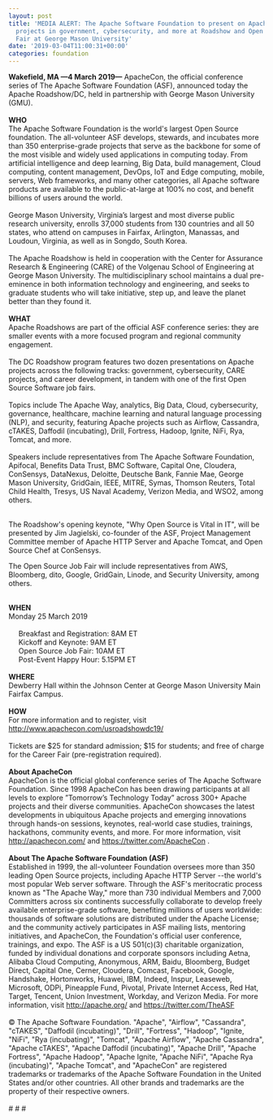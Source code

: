 ```yaml
---
layout: post
title: 'MEDIA ALERT: The Apache Software Foundation to present on Apache software
  projects in government, cybersecurity, and more at Roadshow and Open Source Job
  Fair at George Mason University'
date: '2019-03-04T11:00:31+00:00'
categories: foundation
---
```

<div><strong>Wakefield, MA —4 March 2019—</strong> ApacheCon, the official conference series of The Apache Software Foundation (ASF), announced today the Apache Roadshow/DC, held in partnership with George Mason University (GMU).</div> 
  <div><br /></div> 
  <div><strong>WHO</strong></div> 
  <div>The Apache Software Foundation is the world's largest Open Source foundation. The all-volunteer ASF develops, stewards, and incubates more than 350 enterprise-grade projects that serve as the backbone for some of the most visible and widely used applications in computing today. From artificial intelligence and deep learning, Big Data, build management, Cloud computing, content management, DevOps, IoT and Edge computing, mobile, servers, Web frameworks, and many other categories, all Apache software products are available to the public-at-large at 100% no cost, and benefit billions of users around the world.</div> 
  <div><br /></div> 
  <div>George Mason University, Virginia’s largest and most diverse public research university, enrolls 37,000 students from 130 countries and all 50 states, who attend on campuses in Fairfax, Arlington, Manassas, and Loudoun, Virginia, as well as in Songdo, South Korea.</div> 
  <div><br /></div> 
  <div>The Apache Roadshow is held in cooperation with the Center for Assurance Research &amp; Engineering (CARE) of the Volgenau School of Engineering at George Mason University. The multidisciplinary school maintains a dual pre-eminence in both information technology and engineering, and seeks to graduate students who will take initiative, step up, and leave the planet better than they found it.</div> 
  <div><br /></div> 
  <div><strong>WHAT</strong></div> 
  <div>Apache Roadshows are part of the official ASF conference series: they are smaller events with a more focused program and regional community engagement.</div> 
  <div><br /></div> 
  <div>The DC Roadshow program features two dozen presentations on Apache projects across the following tracks: government, cybersecurity, CARE projects, and career development, in tandem with one of the first Open Source Software job fairs.</div> 
  <div><br /></div> 
  <div>Topics include The Apache Way, analytics, Big Data, Cloud, cybersecurity, governance, healthcare, machine learning and natural language processing (NLP), and security, featuring Apache projects such as Airflow, Cassandra, cTAKES, Daffodil (incubating), Drill, Fortress, Hadoop, Ignite, NiFi, Rya, Tomcat, and more.</div> 
  <div><br /></div> 
  <div>Speakers include representatives from The Apache Software Foundation, Apifocal, Benefits Data Trust, BMC Software, Capital One, Cloudera, ConSensys, DataNexus, Deloitte, Deutsche Bank, Fannie Mae, George Mason University, GridGain, IEEE, MITRE, Symas, Thomson Reuters, Total Child Health, Tresys, US Naval Academy, Verizon Media, and WSO2, among others.</div> 
  <div><br /></div> 
  <div>
    <p>The Roadshow's opening keynote, &quot;Why Open Source is Vital in IT&quot;, will be presented by Jim Jagielski, co-founder of the ASF, Project Management Committee member of Apache HTTP Server and Apache Tomcat, and Open Source Chef at ConSensys.</p>
    <p>The Open Source Job Fair will include representatives from AWS, Bloomberg, dito, Google, GridGain, Linode, and Security University, among others.</p>
  </div> 
  <div><br /></div> 
  <div><strong>WHEN</strong></div> 
  <div>Monday 25 March 2019</div> 
  <div><br /></div> 
  <div>&nbsp; &nbsp; &nbsp;Breakfast and Registration: 8AM ET</div> 
  <div>&nbsp; &nbsp; &nbsp;Kickoff and Keynote: 9AM ET</div> 
  <div>&nbsp; &nbsp; &nbsp;Open Source Job Fair: 10AM ET</div> 
  <div>&nbsp; &nbsp; &nbsp;Post-Event Happy Hour: 5.15PM ET</div> 
  <div><br /></div> 
  <div><strong>WHERE</strong></div> 
  <div>Dewberry Hall within the Johnson Center at George Mason University Main Fairfax Campus.</div> 
  <div><br /></div> 
  <div><strong>HOW</strong></div> 
  <div>For more information and to register, visit <a href="http://www.apachecon.com/usroadshowdc19/">http://www.apachecon.com/usroadshowdc19/</a></div> 
  <div><br /></div> 
  <div>Tickets are $25 for standard admission; $15 for students; and free of charge for the Career Fair (pre-registration required).</div> 
  <div><br /></div> 
  <div><strong>About ApacheCon</strong></div> 
  <div>ApacheCon is the official global conference series of The Apache Software Foundation. Since 1998 ApacheCon has been drawing participants at all levels to explore ”Tomorrow’s Technology Today” across 300+ Apache projects and their diverse communities. ApacheCon showcases the latest developments in ubiquitous Apache projects and emerging innovations through hands-on sessions, keynotes, real-world case studies, trainings, hackathons, community events, and more. For more information, visit <a href="http://apachecon.com/">http://apachecon.com/</a> and <a href="https://twitter.com/ApacheCon">https://twitter.com/ApacheCon</a> .</div> 
  <div><br /></div> 
  <div><strong>About The Apache Software Foundation (ASF)</strong></div> 
  <div>Established in 1999, the all-volunteer Foundation oversees more than 350 leading Open Source projects, including Apache HTTP Server --the world's most popular Web server software. Through the ASF's meritocratic process known as &quot;The Apache Way,&quot; more than 730 individual Members and 7,000 Committers across six continents successfully collaborate to develop freely available enterprise-grade software, benefiting millions of users worldwide: thousands of software solutions are distributed under the Apache License; and the community actively participates in ASF mailing lists, mentoring initiatives, and ApacheCon, the Foundation's official user conference, trainings, and expo. The ASF is a US 501(c)(3) charitable organization, funded by individual donations and corporate sponsors including Aetna, Alibaba Cloud Computing, Anonymous, ARM, Baidu, Bloomberg, Budget Direct, Capital One, Cerner, Cloudera, Comcast, Facebook, Google, Handshake, Hortonworks, Huawei, IBM, Indeed, Inspur, Leaseweb, Microsoft, ODPi, Pineapple Fund, Pivotal, Private Internet Access, Red Hat, Target, Tencent, Union Investment, Workday, and Verizon Media. For more information, visit <a href="http://apache.org/">http://apache.org/</a> and <a href="https://twitter.com/TheASF">https://twitter.com/TheASF</a></div> 
  <div><br /></div> 
  <div>© The Apache Software Foundation. &quot;Apache&quot;, &quot;Airflow&quot;, &quot;Cassandra&quot;, &quot;cTAKES&quot;, &quot;Daffodil (incubating)&quot;, &quot;Drill&quot;, &quot;Fortress&quot;, &quot;Hadoop&quot;, &quot;Ignite, &quot;NiFi&quot;, &quot;Rya (incubating)&quot;, &quot;Tomcat&quot;, &quot;Apache Airflow&quot;, &quot;Apache Cassandra&quot;, &quot;Apache cTAKES&quot;, &quot;Apache Daffodil (incubating)&quot;, &quot;Apache Drill&quot;, &quot;Apache Fortress&quot;, &quot;Apache Hadoop&quot;, &quot;Apache Ignite, &quot;Apache NiFi&quot;, &quot;Apache Rya (incubating)&quot;, &quot;Apache Tomcat&quot;, and &quot;ApacheCon&quot; are registered trademarks or trademarks of the Apache Software Foundation in the United States and/or other countries. All other brands and trademarks are the property of their respective owners.</div> 
  <div><br /></div> 
  <div># # #</div>
